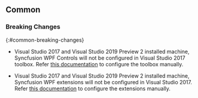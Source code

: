 ## Common

### Breaking Changes
{:#common-breaking-changes}

* Visual Studio 2017 and Visual Studio 2019 Preview 2 installed machine, Syncfusion WPF Controls will not be configured in Visual Studio 2017 toolbox. Refer [this documentation](https://help.syncfusion.com/common/essential-studio/utilities#toolbox-configuration) to configure the toolbox manually. 

* Visual Studio 2017 and Visual Studio 2019 Preview 2 installed machine, Syncfusion WPF extensions will not be configured in Visual Studio 2017. Refer [this documentation](https://help.syncfusion.com/common/essential-studio/utilities#vsix-installer) to configure the extensions manually. 
